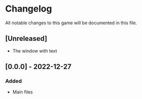 # Changelog
All notable changes to this game will be documented in this file.
## [Unreleased]
- The window with text
## [0.0.0] - 2022-12-27
### Added
- Main files
